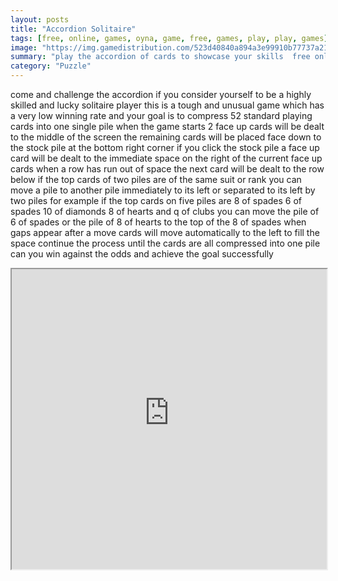 ```yaml
---
layout: posts
title: "Accordion Solitaire"
tags: [free, online, games, oyna, game, free, games, play, play, games]
image: "https://img.gamedistribution.com/523d40840a894a3e99910b77737a2117.jpg"
summary: "play the accordion of cards to showcase your skills  free online games oyna game free games play play games"
category: "Puzzle"
---
```


come and challenge the accordion if you consider yourself to be a highly skilled and lucky solitaire player this is a tough and unusual game which has a very low winning rate and your goal is to compress 52 standard playing cards into one single pile when the game starts 2 face up cards will be dealt to the middle of the screen the remaining cards will be placed face down to the stock pile at the bottom right corner if you click the stock pile a face up card will be dealt to the immediate space on the right of the current face up cards when a row has run out of space the next card will be dealt to the row below if the top cards of two piles are of the same suit or rank you can move a pile to another pile immediately to its left or separated to its left by two piles for example if the top cards on five piles are 8 of spades 6 of spades 10 of diamonds 8 of hearts and q of clubs you can move the pile of 6 of spades or the pile of 8 of hearts to the top of the 8 of spades when gaps appear after a move cards will move automatically to the left to fill the space continue the process until the cards are all compressed into one pile can you win against the odds and achieve the goal successfully

<iframe width="100%" height="480px;" src="https://html5.gamedistribution.com/523d40840a894a3e99910b77737a2117/"></iframe>